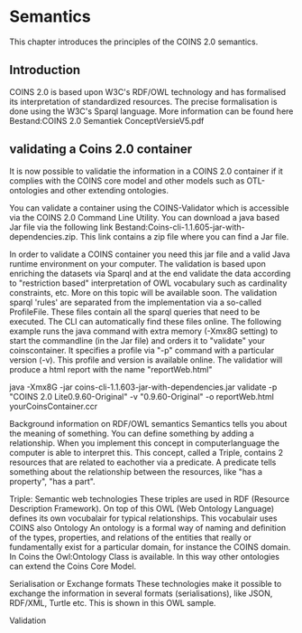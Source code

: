 # Semantics

This chapter introduces the principles of the COINS 2.0 semantics.


## Introduction

COINS 2.0 is based upon W3C's RDF/OWL technology and has formalised its interpretation of standardized resources. The precise formalisation is done using the W3C's Sparql language. More information can be found here Bestand:COINS 2.0 Semantiek ConceptVersieV5.pdf

## validating a Coins 2.0 container
It is now possible to validatie the information in a COINS 2.0 container if it complies with the COINS core model and other models such as OTL-ontologies and other extending ontologies.

You can validate a container using the COINS-Validator which is accessible via the COINS 2.0 Command Line Utility. You can download a java based Jar file via the following link Bestand:Coins-cli-1.1.605-jar-with-dependencies.zip. This link contains a zip file where you can find a Jar file.

In order to validate a COINS container you need this jar file and a valid Java runtime environment on your computer. The validation is based upon enriching the datasets via Sparql and at the end validate the data according to "restriction based" interpretation of OWL vocabulary such as cardinality constraints, etc. More on this topic will be available soon. The validation sparql 'rules' are separated from the implementation via a so-called ProfileFile. These files contain all the sparql queries that need to be executed. The CLI can automatically find these files online. The following example runs the java command with extra memory (-Xmx8G setting) to start the commandline (in the Jar file) and orders it to "validate" your coinscontainer. It specifies a profile via "-p" command with a particular version (-v). This profile and version is available online. The validatior will produce a html report with the name "reportWeb.html"

java -Xmx8G -jar coins-cli-1.1.603-jar-with-dependencies.jar validate -p "COINS 2.0 Lite0.9.60-Original" -v "0.9.60-Original" -o reportWeb.html yourCoinsContainer.ccr


Background information on RDF/OWL semantics
Semantics tells you about the meaning of something. You can define something by adding a relationship. When you implement this concept in computerlanguage the computer is able to interpret this. This concept, called a Triple, contains 2 resources that are related to eachother via a predicate. A predicate tells something about the relationship between the resources, like "has a property", "has a part".

Triple: <Resource> <Predicate> <Resource>
Semantic web technologies
These triples are used in RDF (Resource Description Framework).
On top of this OWL (Web Ontology Language) defines its own vocubalair for typical relationships. This vocabulair uses COINS also
Ontology
An ontology is a formal way of naming and definition of the types, properties, and relations of the entities that really or fundamentally exist for a particular domain, for instance the COINS domain. In Coins the Owl:Ontology Class is available. In this way other ontologies can extend the Coins Core Model.

Serialisation or Exchange formats
These technologies make it possible to exchange the information in several formats (serialisations), like JSON, RDF/XML, Turtle etc. This is shown in this OWL sample.

Validation